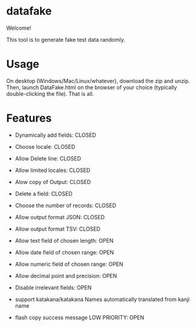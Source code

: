 # datafake

Welcome!

This tool is to generate fake test data randomly.


# Usage

On desktop (Windows/Mac/Linux/whatever), download the zip and unzip.  Then, launch DataFake.html on the browser of your choice (typically double-clicking the file).  That is all.

# Features
- Dynamically add fields: CLOSED
- Choose locale: CLOSED
- Allow Delete line: CLOSED
- Allow limited locales: CLOSED
- Alow copy of Output: CLOSED
- Delete a field: CLOSED
- Choose the number of records: CLOSED
- Allow output format JSON: CLOSED
- Allow output format TSV: CLOSED

- Allow text field of chosen length: OPEN
- Allow date field of chosen range: OPEN
- Allow numeric field of chosen range: OPEN
- Allow decimal point and precision: OPEN
- Disable irrelevant fields: OPEN
- support katakana/katakana Names automatically translated from kanji name
- flash copy success message LOW PRIORITY: OPEN